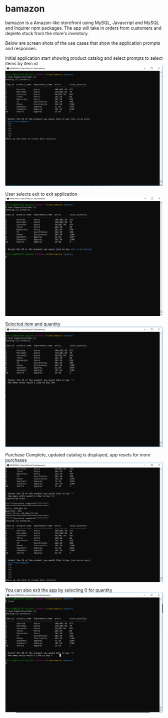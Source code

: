 # bamazon


bamazon is a Amazon-like storefront using MySQL, Javascript and MySQL and Inquirer npm packages. The app will take in orders from customers and deplete stock from the store's inventory. 

Below are screen shots of the use cases that show the application prompts and responses.

Initial application start showing product catalog and select prompts to select items by item id
![App start](https://github.com/pm38702003/bamazon/blob/master/proofOfLifeImages/Capture1Display%20withChoices.PNG)

User selects exit to exit application
![exit](https://github.com/pm38702003/bamazon/blob/master/proofOfLifeImages/Capture2Exit.PNG)

Selected item and quantity
![Quantity](https://github.com/pm38702003/bamazon/blob/master/proofOfLifeImages/Capture3PickedItemAndQuantity.PNG)

Purchase Complete, updated catalog is displayed, app resets for more purchases
![Complete](https://github.com/pm38702003/bamazon/blob/master/proofOfLifeImages/Capture4PurchaseComplete.PNG)

You can also exit the app by selecting 0 for quantity
![Complete](https://github.com/pm38702003/bamazon/blob/master/proofOfLifeImages/Capture5CloseAppWith0Quantity.PNG)
